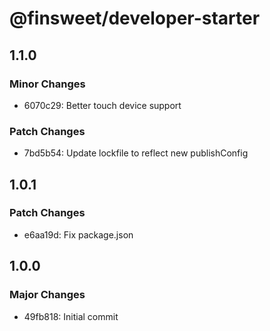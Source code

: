# @finsweet/developer-starter

## 1.1.0

### Minor Changes

- 6070c29: Better touch device support

### Patch Changes

- 7bd5b54: Update lockfile to reflect new publishConfig

## 1.0.1

### Patch Changes

- e6aa19d: Fix package.json

## 1.0.0

### Major Changes

- 49fb818: Initial commit
